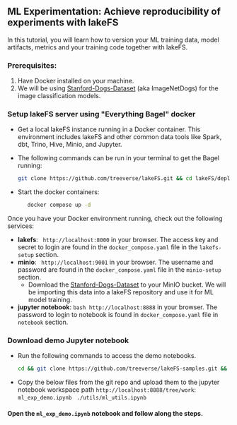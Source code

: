 
## ML Experimentation: Achieve reproducibility of experiments with lakeFS

In this tutorial, you will learn how to version your ML training data, model artifacts, metrics and  your training code together with lakeFS. 

### Prerequisites:
1. Have Docker installed on your machine.
2. We will be using [Stanford-Dogs-Dataset](http://vision.stanford.edu/aditya86/ImageNetDogs/) (aka ImageNetDogs) for the image classification models. 

### Setup lakeFS server using "Everything Bagel" docker
* Get a local lakeFS instance running in a Docker container. This environment includes lakeFS and other common data tools like Spark, dbt, Trino, Hive, Minio, and Jupyter. 
* The following commands can be run in your terminal to get the Bagel running:
  
  ```bash
  git clone https://github.com/treeverse/lakeFS.git && cd lakeFS/deployments/compose


* Start the docker containers: 
  ```bash  
     docker compose up -d
Once you have your Docker environment running, check out the following services:
  * **lakefs**:
    ``` http://localhost:8000``` in your browser. The access key and secret to login are found in the `docker_compose.yaml` file in the `lakefs-setup` section.
  * **minio**:
  ``` http://localhost:9001``` in your browser. The username and password are found in the `docker_compose.yaml` file in the `minio-setup` section.
    * Download the [Stanford-Dogs-Dataset](http://vision.stanford.edu/aditya86/ImageNetDogs/) to your MinIO bucket. We will be importing this data into a lakeFS repository and use it for ML model training.
  * **jupyter notebook**:
    ```bash http://localhost:8888``` in your browser. The password to login to notebook is found in `docker_compose.yaml` file in `notebook` section.

### Download demo Jupyter notebook
* Run the following commands to access the demo notebooks.  
  ```bash 
  cd && git clone https://github.com/treeverse/lakeFS-samples.git && cd 07-ml-reproducibility-with-lakeFS
* Copy the below files from the git repo and upload them to the jupyter notebook workspace path `http://localhost:8888/tree/work`:
  ``` ml_exp_demo.ipynb```
  ``` ./utils/ml_utils.ipynb```

####  Open the `ml_exp_demo.ipynb` notebook and follow along the steps. 

